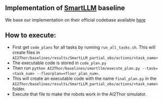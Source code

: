 ## Implementation of [SmartLLM](https://arxiv.org/pdf/2309.10062) baseline

We base our implementation on their official codebase available [here](https://github.com/SMARTlab-Purdue/SMART-LLM/tree/master)

## How to execute:

* First get `code_plans` for all tasks by running `run_all_tasks.sh`. This will create files in `AI2Thor/baselines/results/SmartLLM_partial_obs/actions/<task_name>`
* The executable code is stored in `code_plan.py`
* Then run `python AI2Thor/baselines/smartllm/execute_plan.py --task=<task_num> --floorplan=<floor_plan_num>`. 
* This will create an executable code with the name `final_plan.py` in the `AI2Thor/baselines/results/SmartLLM_partial_obs/actions/<task_name>` folder. 
* Execute that file to make the robots work in the AI2Thor simulator.